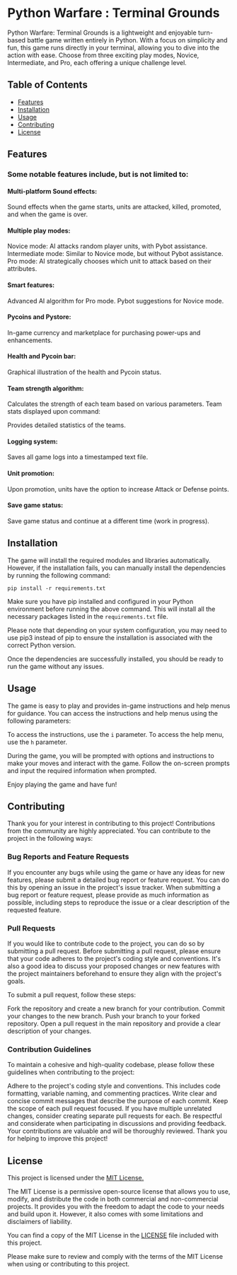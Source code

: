 # Python Warfare : Terminal Grounds

Python Warfare: Terminal Grounds is a lightweight and enjoyable turn-based battle game written entirely in Python. With a focus on simplicity and fun, this game runs directly in your terminal, allowing you to dive into the action with ease. Choose from three exciting play modes, Novice, Intermediate, and Pro, each offering a unique challenge level.

## Table of Contents
- [Features](#features)
- [Installation](#installation)
- [Usage](#usage)
- [Contributing](#contributing)
- [License](#license)

## Features

### Some notable features include, but is not limited to:
#### Multi-platform Sound effects:

Sound effects when the game starts, units are attacked, killed, promoted, and when the game is over.

#### Multiple play modes:

Novice mode: AI attacks random player units, with Pybot assistance.
Intermediate mode: Similar to Novice mode, but without Pybot assistance.
Pro mode: AI strategically chooses which unit to attack based on their attributes.

#### Smart features:

Advanced AI algorithm for Pro mode.
Pybot suggestions for Novice mode.

#### Pycoins and Pystore:

In-game currency and marketplace for purchasing power-ups and enhancements.

#### Health and Pycoin bar:

Graphical illustration of the health and Pycoin status.

#### Team strength algorithm:

Calculates the strength of each team based on various parameters.
Team stats displayed upon command:

Provides detailed statistics of the teams.

#### Logging system:

Saves all game logs into a timestamped text file.

#### Unit promotion:

Upon promotion, units have the option to increase Attack or Defense points.

#### Save game status:
Save game status and continue at a different time (work in progress).

## Installation

The game will install the required modules and libraries automatically. However, if the installation fails, you can manually install the dependencies by running the following command:

`pip install -r requirements.txt`

Make sure you have pip installed and configured in your Python environment before running the above command. This will install all the necessary packages listed in the `requirements.txt` file.

Please note that depending on your system configuration, you may need to use pip3 instead of pip to ensure the installation is associated with the correct Python version.

Once the dependencies are successfully installed, you should be ready to run the game without any issues.

## Usage

The game is easy to play and provides in-game instructions and help menus for guidance. You can access the instructions and help menus using the following parameters:

To access the instructions, use the `i` parameter.
To access the help menu, use the `h` parameter.

During the game, you will be prompted with options and instructions to make your moves and interact with the game. Follow the on-screen prompts and input the required information when prompted.

Enjoy playing the game and have fun!
## Contributing

Thank you for your interest in contributing to this project! Contributions from the community are highly appreciated. You can contribute to the project in the following ways:

### Bug Reports and Feature Requests
If you encounter any bugs while using the game or have any ideas for new features, please submit a detailed bug report or feature request. You can do this by opening an issue in the project's issue tracker. When submitting a bug report or feature request, please provide as much information as possible, including steps to reproduce the issue or a clear description of the requested feature.

### Pull Requests
If you would like to contribute code to the project, you can do so by submitting a pull request. Before submitting a pull request, please ensure that your code adheres to the project's coding style and conventions. It's also a good idea to discuss your proposed changes or new features with the project maintainers beforehand to ensure they align with the project's goals.

To submit a pull request, follow these steps:

Fork the repository and create a new branch for your contribution.
Commit your changes to the new branch.
Push your branch to your forked repository.
Open a pull request in the main repository and provide a clear description of your changes.

### Contribution Guidelines
To maintain a cohesive and high-quality codebase, please follow these guidelines when contributing to the project:

Adhere to the project's coding style and conventions. This includes code formatting, variable naming, and commenting practices.
Write clear and concise commit messages that describe the purpose of each commit.
Keep the scope of each pull request focused. If you have multiple unrelated changes, consider creating separate pull requests for each.
Be respectful and considerate when participating in discussions and providing feedback.
Your contributions are valuable and will be thoroughly reviewed. Thank you for helping to improve this project!
## License

This project is licensed under the [MIT License.](https://opensource.org/license/mit/)

The MIT License is a permissive open-source license that allows you to use, modify, and distribute the code in both commercial and non-commercial projects. It provides you with the freedom to adapt the code to your needs and build upon it. However, it also comes with some limitations and disclaimers of liability.

You can find a copy of the MIT License in the [LICENSE](https://github.com/4mm449/Python-Warfare-Terminal-Grounds/edit/main/LICENSE) file included with this project.

Please make sure to review and comply with the terms of the MIT License when using or contributing to this project.



